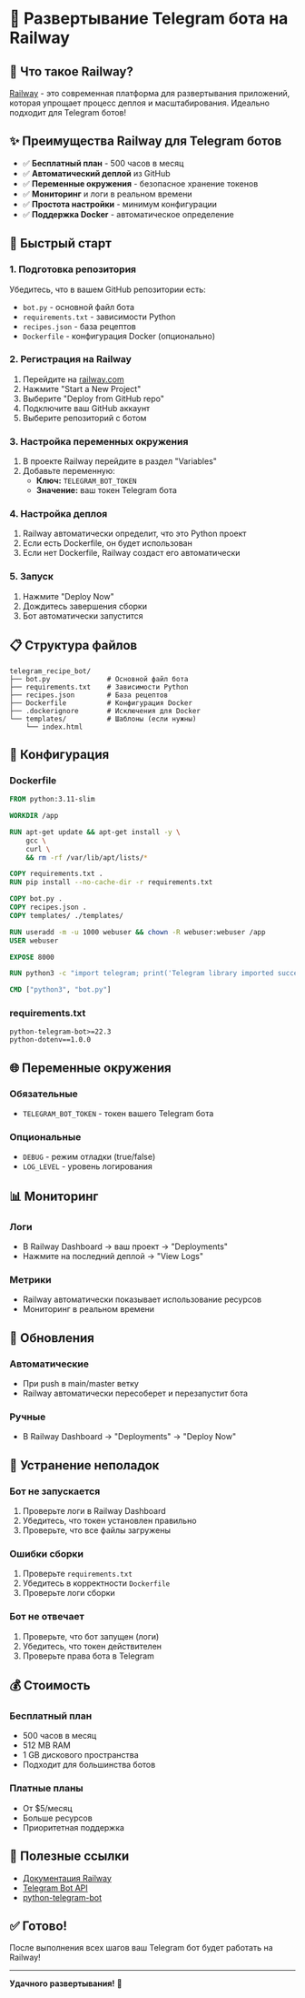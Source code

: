 # 🚂 Развертывание Telegram бота на Railway

## 🎯 Что такое Railway?

[Railway](https://railway.com) - это современная платформа для развертывания приложений, которая упрощает процесс деплоя и масштабирования. Идеально подходит для Telegram ботов!

## ✨ Преимущества Railway для Telegram ботов

- ✅ **Бесплатный план** - 500 часов в месяц
- ✅ **Автоматический деплой** из GitHub
- ✅ **Переменные окружения** - безопасное хранение токенов
- ✅ **Мониторинг** и логи в реальном времени
- ✅ **Простота настройки** - минимум конфигурации
- ✅ **Поддержка Docker** - автоматическое определение

## 🚀 Быстрый старт

### 1. Подготовка репозитория

Убедитесь, что в вашем GitHub репозитории есть:
- `bot.py` - основной файл бота
- `requirements.txt` - зависимости Python
- `recipes.json` - база рецептов
- `Dockerfile` - конфигурация Docker (опционально)

### 2. Регистрация на Railway

1. Перейдите на [railway.com](https://railway.com)
2. Нажмите "Start a New Project"
3. Выберите "Deploy from GitHub repo"
4. Подключите ваш GitHub аккаунт
5. Выберите репозиторий с ботом

### 3. Настройка переменных окружения

1. В проекте Railway перейдите в раздел "Variables"
2. Добавьте переменную:
   - **Ключ:** `TELEGRAM_BOT_TOKEN`
   - **Значение:** ваш токен Telegram бота

### 4. Настройка деплоя

1. Railway автоматически определит, что это Python проект
2. Если есть Dockerfile, он будет использован
3. Если нет Dockerfile, Railway создаст его автоматически

### 5. Запуск

1. Нажмите "Deploy Now"
2. Дождитесь завершения сборки
3. Бот автоматически запустится

## 📋 Структура файлов

```
telegram_recipe_bot/
├── bot.py              # Основной файл бота
├── requirements.txt    # Зависимости Python
├── recipes.json        # База рецептов
├── Dockerfile          # Конфигурация Docker
├── .dockerignore       # Исключения для Docker
└── templates/          # Шаблоны (если нужны)
    └── index.html
```

## 🔧 Конфигурация

### Dockerfile
```dockerfile
FROM python:3.11-slim

WORKDIR /app

RUN apt-get update && apt-get install -y \
    gcc \
    curl \
    && rm -rf /var/lib/apt/lists/*

COPY requirements.txt .
RUN pip install --no-cache-dir -r requirements.txt

COPY bot.py .
COPY recipes.json .
COPY templates/ ./templates/

RUN useradd -m -u 1000 webuser && chown -R webuser:webuser /app
USER webuser

EXPOSE 8000

RUN python3 -c "import telegram; print('Telegram library imported successfully')"

CMD ["python3", "bot.py"]
```

### requirements.txt
```
python-telegram-bot>=22.3
python-dotenv==1.0.0
```

## 🌐 Переменные окружения

### Обязательные
- `TELEGRAM_BOT_TOKEN` - токен вашего Telegram бота

### Опциональные
- `DEBUG` - режим отладки (true/false)
- `LOG_LEVEL` - уровень логирования

## 📊 Мониторинг

### Логи
- В Railway Dashboard → ваш проект → "Deployments"
- Нажмите на последний деплой → "View Logs"

### Метрики
- Railway автоматически показывает использование ресурсов
- Мониторинг в реальном времени

## 🔄 Обновления

### Автоматические
- При push в main/master ветку
- Railway автоматически пересоберет и перезапустит бота

### Ручные
- В Railway Dashboard → "Deployments" → "Deploy Now"

## 🐛 Устранение неполадок

### Бот не запускается
1. Проверьте логи в Railway Dashboard
2. Убедитесь, что токен установлен правильно
3. Проверьте, что все файлы загружены

### Ошибки сборки
1. Проверьте `requirements.txt`
2. Убедитесь в корректности `Dockerfile`
3. Проверьте логи сборки

### Бот не отвечает
1. Проверьте, что бот запущен (логи)
2. Убедитесь, что токен действителен
3. Проверьте права бота в Telegram

## 💰 Стоимость

### Бесплатный план
- 500 часов в месяц
- 512 MB RAM
- 1 GB дискового пространства
- Подходит для большинства ботов

### Платные планы
- От $5/месяц
- Больше ресурсов
- Приоритетная поддержка

## 🔗 Полезные ссылки

- [Документация Railway](https://docs.railway.app/)
- [Telegram Bot API](https://core.telegram.org/bots/api)
- [python-telegram-bot](https://python-telegram-bot.readthedocs.io/)

## ✅ Готово!

После выполнения всех шагов ваш Telegram бот будет работать на Railway!

---
**Удачного развертывания!** 🚂
